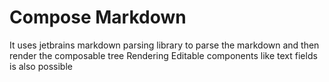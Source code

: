 # Compose Markdown

It uses jetbrains markdown parsing library to parse the markdown and then render the composable tree
Rendering Editable components like text fields is also possible